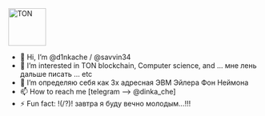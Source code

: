 <div>
  <img src="https://cryptologos.cc/logos/toncoin-ton-logo.svg?v=029" title="TON" **alt="TON" width="75" height="75"/>
</div>

- 👋 Hi, I’m @d1nkache / @savvin34
- 👀 I’m interested in TON blockchain, Сomputer science, and ... мне лень дальше писать ... etc
- 🌱 I’m определяю себя как 3х адресная ЭВМ Эйлера Фон Неймона
- 📫 How to reach me [telegram --> @dinka_che]
- ⚡ Fun fact: !(/?)! завтра я буду вечно молодым...!!!

<!---
ProstoBorov01/ProstoBorov01 is a ✨ special ✨ repository because its `README.md` (this file) appears on your GitHub profile.
You can click the Preview link to take a look at your changes.
--->
